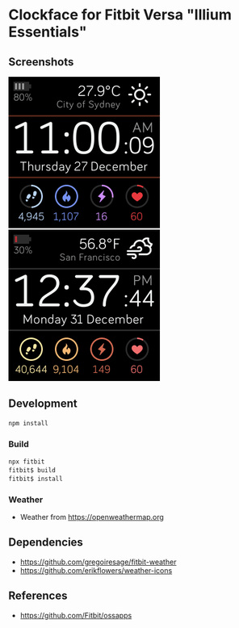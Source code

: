 # Clockface for Fitbit Versa "Illium Essentials"

## Screenshots

![screenshot](/screenshots/watchface.png)
![screenshot](/screenshots/watchface-alt.png)

## Development

```javascript
npm install
```

### Build

```javascript
npx fitbit
fitbit$ build
fitbit$ install
```

### Weather

+ Weather from <https://openweathermap.org>

## Dependencies

+ <https://github.com/gregoiresage/fitbit-weather>
+ <https://github.com/erikflowers/weather-icons>

## References

+ https://github.com/Fitbit/ossapps